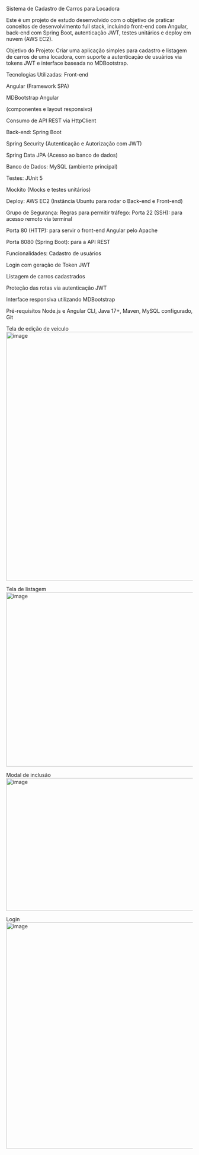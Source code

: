 Sistema de Cadastro de Carros para Locadora

Este é um projeto de estudo desenvolvido com o objetivo de praticar conceitos de desenvolvimento full stack, incluindo front-end com Angular, back-end com Spring Boot, autenticação JWT, testes unitários e deploy em nuvem (AWS EC2).

Objetivo do Projeto:
  Criar uma aplicação simples para cadastro e listagem de carros de uma locadora, com suporte a autenticação de usuários via tokens JWT e interface baseada no MDBootstrap.

Tecnologias Utilizadas:
  Front-end
  
  Angular (Framework SPA)
  
  MDBootstrap Angular
  
  (componentes e layout responsivo)
  
  Consumo de API REST via HttpClient

Back-end:
  Spring Boot
  
  Spring Security (Autenticação e Autorização com JWT)
  
  Spring Data JPA (Acesso ao banco de dados)

Banco de Dados:
  MySQL (ambiente principal)

Testes:
  JUnit 5
  
  Mockito (Mocks e testes unitários)

Deploy:
  AWS EC2 (Instância Ubuntu para rodar o Back-end e Front-end)

Grupo de Segurança: Regras para permitir tráfego:
  Porta 22 (SSH): para acesso remoto via terminal
  
  Porta 80 (HTTP): para servir o front-end Angular pelo Apache
  
  Porta 8080 (Spring Boot): para a API REST

Funcionalidades:
  Cadastro de usuários
  
  Login com geração de Token JWT
  
  Listagem de carros cadastrados
  
  Proteção das rotas via autenticação JWT
  
  Interface responsiva utilizando MDBootstrap

Pré-requisitos
  Node.js e Angular CLI,
  Java 17+,
  Maven,
  MySQL configurado,
  Git

Tela de edição de veiculo
<img width="1912" height="671" alt="image" src="https://github.com/user-attachments/assets/7057b489-f597-40b9-8f87-bbd2833360ce" />

Tela de listagem
<img width="1903" height="470" alt="image" src="https://github.com/user-attachments/assets/455dc110-8d5a-49ac-bca9-bdb1eca1a4e3" />

Modal de inclusão
<img width="619" height="358" alt="image" src="https://github.com/user-attachments/assets/9a17223f-8c5c-46db-b6be-517f5c9987a2" />

Login
<img width="1899" height="610" alt="image" src="https://github.com/user-attachments/assets/e84300fe-9f66-4043-9a77-904823452168" />




